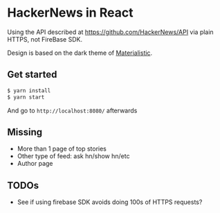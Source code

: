# HackerNews in React

Using the API described at https://github.com/HackerNews/API via plain HTTPS, not
FireBase SDK.

Design is based on the dark theme of [Materialistic](https://play.google.com/store/apps/details?id=io.github.hidroh.materialistic&hl=en).


## Get started

```bash
$ yarn install
$ yarn start
```

And go to `http://localhost:8080/` afterwards

## Missing
- More than 1 page of top stories
- Other type of feed: ask hn/show hn/etc
- Author page

## TODOs
- See if using firebase SDK avoids doing 100s of HTTPS requests?
